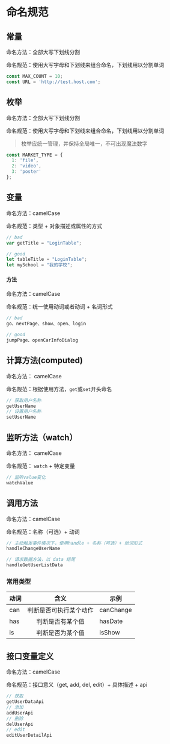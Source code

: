 # 命名规范

## 常量

命名方法：全部大写下划线分割

命名规范：使用大写字母和下划线来组合命名，下划线用以分割单词

```javascript
const MAX_COUNT = 10;
const URL = 'http://test.host.com';
```

## 枚举

命名方法：全部大写下划线分割

命名规范：使用大写字母和下划线来组合命名，下划线用以分割单词

> 枚举应统一管理，并保持全局唯一，不可出现魔法数字

```javascript
const MARKET_TYPE = {
  1: 'file',
  2: 'video',
  3: 'poster'
};
```

## 变量

命名方法：camelCase

命名规范：类型 + 对象描述或属性的方式

```javascript
// bad
var getTitle = "LoginTable";

// good
let tableTitle = "LoginTable";
let mySchool = "我的学校";
```

#### 方法

命名方法：camelCase

命名规范：统一使用动词或者动词 + 名词形式

```javascript
// bad
go、nextPage、show、open、login

// good
jumpPage、openCarInfoDialog
```


## 计算方法(computed)

命名方法： camelCase

命名规范：根据使用方法，`get`或`set`开头命名

```javascript
// 获取用户名称
getUserName
// 设置用户名称
setUserName
```

## 监听方法（watch）
命名方法： camelCase

命名规范： `watch` + 特定变量

```javascript
// 监听value变化
watchValue
```

## 调用方法

命名方法：camelCase

命名规范：名称（可选）+ 动词

```javascript
// 主动触发事件情况下，使用handle + 名称（可选）+ 动词形式
handleChangeUserName

// 请求数据方法，以 data 结尾
handleGetUserListData
```


### 常用类型

| 动词 |          含义          | 示例       |
| ---- | :--------------------: | --------- | 
| can  | 判断是否可执行某个动作 | canChange | 
| has  |    判断是否有某个值    | hasDate   | 
| is   |    判断是否为某个值    | isShow    | 



## 接口变量定义

命名方法：camelCase

命名规范：接口意义（get, add, del, edit）+ 具体描述 + api

```javascript
// 获取
getUserDataApi
// 添加
addUserApi
// 删除
delUserApi
// edit
editUserDetailApi
```

